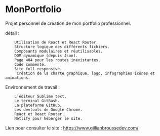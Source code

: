 # MonPortfolio

Projet personnel de création de mon portfolio professionnel.

détail :

		Utilisation de React et React Router.
		Structure logique des différents fichiers.
		Composants modulaires et réutilisables.
		DOM dynamique (depuis Json).
		Page 404 pour les routes inexistantes.
		Code commenté.
		Site full responsive.
		 Création de la charte graphique, logo, infographies icônes et animations.
	

Environnement de travail :

		L’éditeur Sublime text.
		Le terminal GitBash.
		La plateforme GitHub.
		Les devtools de Google Chrome. 
		React et React Router.		
		Netlify pour héberger le site.

Lien pour consulter le site : https://www.gillianbroussedev.com/